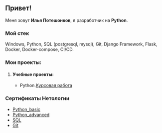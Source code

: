 ## Привет!
Меня зовут __Илья Потешонков__, я разработчик на __Python__.
### Мой стек
Windows, Python, SQL (postgresql, mysql), Git, Django Framework, Flask, Docker, Docker-compose, CI/CD.
### Мои проекты:
<ol>
    <li><h4> Учебные проекты:</h4>
        <ul>
            <li>Python.<a href="https://github.com/ilyapatis24/course_projects/tree/main/course_work_backup">Курсовая работа</a></li>
        </ul>
    </li>
</ol>

### Сертификаты Нетологии
- [Python_basic](https://github.com/ilyapatis24/ilyapatis24/blob/main/python_basic.jpg)
- [Python_advanced](https://github.com/ilyapatis24/ilyapatis24/blob/main/python_advanced.jpg)
- [SQL](https://github.com/ilyapatis24/ilyapatis24/blob/main/sql.jpg)
- [Git](https://github.com/ilyapatis24/ilyapatis24/blob/main/git.jpg)
  

